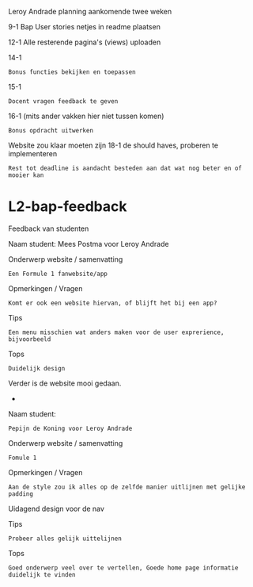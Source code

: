 Leroy Andrade planning aankomende twee weken

9-1
Bap User stories netjes in readme plaatsen

12-1
Alle resterende pagina's (views) uploaden

14-1

    Bonus functies bekijken en toepassen

15-1

    Docent vragen feedback te geven

16-1 (mits ander vakken hier niet tussen komen)

    Bonus opdracht uitwerken

Website zou klaar moeten zijn
18-1 de should haves, proberen te implementeren

    Rest tot deadline is aandacht besteden aan dat wat nog beter en of mooier kan

# L2-bap-feedback
Feedback van studenten

Naam student: 
Mees Postma voor Leroy Andrade

Onderwerp website / samenvatting

    Een Formule 1 fanwebsite/app

Opmerkingen / Vragen

    Komt er ook een website hiervan, of blijft het bij een app?

Tips

    Een menu misschien wat anders maken voor de user exprerience, bijvoorbeeld

Tops

    Duidelijk design

Verder is de website mooi gedaan.

-

Naam student: 

    Pepijn de Koning voor Leroy Andrade

Onderwerp website / samenvatting

    Fomule 1

Opmerkingen / Vragen

    Aan de style zou ik alles op de zelfde manier uitlijnen met gelijke padding
    
Uidagend design voor de nav

Tips

    Probeer alles gelijk uittelijnen

Tops

    Goed onderwerp veel over te vertellen, Goede home page informatie duidelijk te vinden
